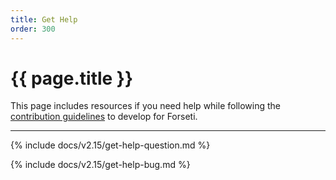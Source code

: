 ```yaml
---
title: Get Help
order: 300
---
```


# {{ page.title }}

This page includes resources if you need help while following the
[contribution guidelines](https://github.com/GoogleCloudPlatform/forseti-security/blob/master/.github/CONTRIBUTING.md)
to develop for Forseti.

---

{% include docs/v2.15/get-help-question.md %}

{% include docs/v2.15/get-help-bug.md %}
